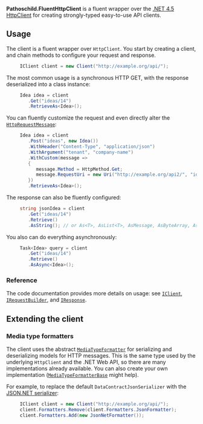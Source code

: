 **Pathoschild.FluentHttpClient** is a fluent wrapper over the [.NET 4.5 HttpClient](http://code.msdn.microsoft.com/Introduction-to-HttpClient-4a2d9cee) for creating strongly-typed easy-to-use API clients.

## Usage
The client is a fluent wrapper over `HttpClient`. You start by creating a client, and chain methods to configure your request and response.

```c#
     IClient client = new Client("http://example.org/api/");
```

The most common usage is a synchronous HTTP GET, with the response deserialized into a class instance:

```c#
     Idea idea = client
        .Get("ideas/14")
        .RetrieveAs<Idea>();
```

You can fluently customize the request and even directly alter the [`HttpRequestMessage`](http://msdn.microsoft.com/en-us/library/system.net.http.httprequestmessage.aspx):

```c#
     Idea idea = client
        .Post("ideas", new Idea())
        .WithHeader("Content-Type", "application/json")
        .WithArgument("tenant", "company-name")
        .WithCustom(message =>
        {
           message.Method = HttpMethod.Get;
           message.RequestUri = new Uri("http://example.org/api2/", "ideas");
        })
        .RetrieveAs<Idea>();
```

The response can also be fluently configured:

```c#
     string jsonIdea = client
        .Get("ideas/14")
        .Retrieve()
        .AsString(); // or As<T>, AsList<T>, AsMessage, AsByteArray, AsStream
```

You also can do everything asynchronously:

```c#
     Task<Idea> query = client
        .Get("ideas/14")
        .Retrieve()
        .AsAsync<Idea>();
```

### Reference
The code documentation provides more details on usage: see [`IClient`](https://github.com/Pathoschild/Pathoschild.FluentHttpClient/blob/master/Pathoschild.Http.FluentClient/IClient.cs#L6), [`IRequestBuilder`](https://github.com/Pathoschild/Pathoschild.FluentHttpClient/blob/master/Pathoschild.Http.FluentClient/IRequestBuilder.cs#L10), and [`IResponse`](https://github.com/Pathoschild/Pathoschild.FluentHttpClient/blob/master/Pathoschild.Http.FluentClient/IResponse.cs#L10).

## Extending the client
### Media type formatters
The client uses the abstract [`MediaTypeFormatter`](http://msdn.microsoft.com/en-us/library/system.net.http.formatting.mediatypeformatter.aspx) for serializing and deserializing models for HTTP messages. This is the same type used by the underlying `HttpClient` and the .NET Web API, so there are many implementations already available. You can also create your own implementation ([`MediaTypeFormatterBase`](https://github.com/Pathoschild/Pathoschild.FluentHttpClient/blob/master/Pathoschild.Http.Formatters.Core/MediaTypeFormatterBase.cs#L10) might help).

For example, to replace the default `DataContractJsonSerializer` with the [JSON.NET serializer](https://github.com/Pathoschild/Pathoschild.FluentHttpClient/blob/master/Pathoschild.Http.Formatters.JsonNet/JsonNetFormatter.cs#L11):

```c#
     IClient client = new Client("http://example.org/api/");
     client.Formatters.Remove(client.Formatters.JsonFormatter);
     client.Formatters.Add(new JsonNetFormatter());
```